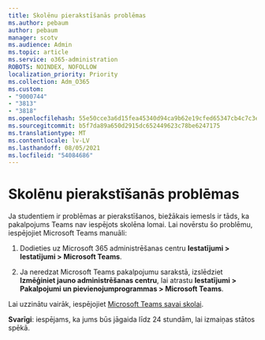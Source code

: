 ```yaml
---
title: Skolēnu pierakstīšanās problēmas
ms.author: pebaum
author: pebaum
manager: scotv
ms.audience: Admin
ms.topic: article
ms.service: o365-administration
ROBOTS: NOINDEX, NOFOLLOW
localization_priority: Priority
ms.collection: Adm_O365
ms.custom:
- "9000744"
- "3813"
- "3818"
ms.openlocfilehash: 55e50cce3a6d15fea45340d94ca9b62e19cfed65347cb4c7c3e30570d837260d
ms.sourcegitcommit: b5f7da89a650d2915dc652449623c78be6247175
ms.translationtype: MT
ms.contentlocale: lv-LV
ms.lasthandoff: 08/05/2021
ms.locfileid: "54084686"
---
```

# <a name="sign-in-issues-for-students"></a>Skolēnu pierakstīšanās problēmas

Ja studentiem ir problēmas ar pierakstīšanos, biežākais iemesls ir tāds, ka pakalpojums Teams nav iespējots skolēna lomai. Lai novērstu šo problēmu, iespējojiet Microsoft Teams manuāli:

1. Dodieties uz Microsoft 365 administrēšanas centru **Iestatījumi > Iestatījumi > Microsoft Teams**. 

2. Ja neredzat Microsoft Teams pakalpojumu sarakstā, izslēdziet **Izmēģiniet jauno administrēšanas centru**, lai atrastu **Iestatījumi > Pakalpojumi un pievienojumprogrammas > Microsoft Teams**. 

Lai uzzinātu vairāk, iespējojiet [Microsoft Teams savai skolai](https://docs.microsoft.com/microsoft-365/education/intune-edu-trial/enable-microsoft-teams#enable-microsoft-teams-for-your-school-1). 

**Svarīgi**: iespējams, ka jums būs jāgaida līdz 24 stundām, lai izmaiņas stātos spēkā.

 
